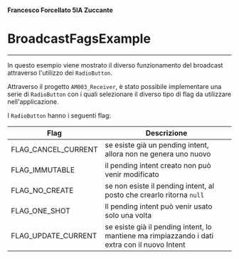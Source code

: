 #### Francesco Forcellato 5IA Zuccante
# BroadcastFagsExample
***
In questo esempio viene mostrato il diverso funzionamento del broadcast attraverso l'utilizzo dei `RadioButton`.


Attraverso il progetto `AM003_Receiver`, è stato possibile implementare una serie di `RadioButton` con i quali selezionare il diverso tipo di flag da utilizzare nell'applicazione.


I `RadioButton` hanno i seguenti flag: 


| Flag | Descrizione | 
| --- | --- | 
| FLAG_CANCEL_CURRENT | se esiste già un pending intent, allora non ne genera uno nuovo | 
| FLAG_IMMUTABLE | il pending intent creato non può venir modificato | 
| FLAG_NO_CREATE | se non esiste il pending intent, al posto che crearlo ritorna `null` | 
| FLAG_ONE_SHOT | Il pending intent può venir usato solo una volta | 
| FLAG_UPDATE_CURRENT | se esiste già il pending intent, lo mantiene ma rimpiazzando i dati extra con il nuovo Intent | 
